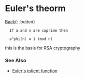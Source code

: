 # Euler's theorm

[Back](../index.md){: .button}

```
  If a and n are coprime then

  a^phi(n) ≡ 1 (mod n)
```

this is the basis for RSA cryptography

### See Also

- [Euler's totient function](./euler-totient-function.md)
